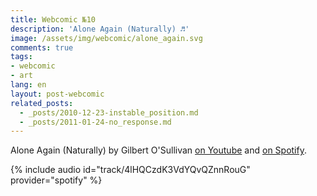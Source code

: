```yaml
---
title: Webcomic №10
description: 'Alone Again (Naturally) ♬'
image: /assets/img/webcomic/alone_again.svg
comments: true
tags:
- webcomic
- art
lang: en
layout: post-webcomic
related_posts:
  - _posts/2010-12-23-instable_position.md
  - _posts/2011-01-24-no_response.md
---
```


Alone Again (Naturally) by Gilbert O'Sullivan [on Youtube][video] and [on Spotify][spotify].

{% include audio id="track/4lHQCzdK3VdYQvQZnnRouG" provider="spotify" %}

[video]: http://www.youtube.com/watch?v=D_P-v1BVQn8&t=1m53s "Alone Again (Naturally) by Gilbert O'Sullivan"
[spotify]: https://open.spotify.com/track/4lHQCzdK3VdYQvQZnnRouG "Alone Again (Naturally) by Gilbert O'Sullivan"
